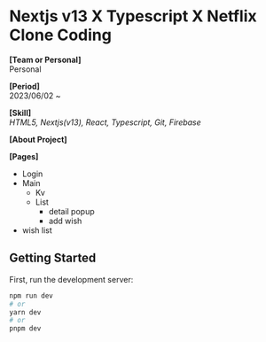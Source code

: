 
# Nextjs v13 X Typescript X Netflix Clone Coding
**[Team or Personal]**  
Personal  

**[Period]**  
2023/06/02 ~ 

**[Skill]**  
*HTML5, Nextjs(v13), React, Typescript, Git, Firebase*  

**[About Project]**  

**[Pages]**  
- Login
- Main 
    - Kv
    - List
        - detail popup
        - add wish
- wish list


## Getting Started

First, run the development server:

```bash
npm run dev
# or
yarn dev
# or
pnpm dev
```
